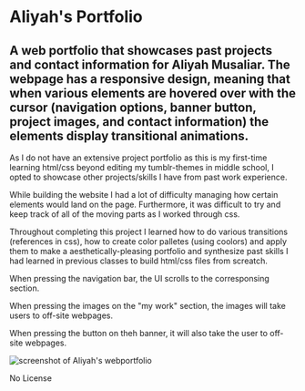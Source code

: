 
# Aliyah's Portfolio 

## A web portfolio that showcases past projects and contact information for Aliyah Musaliar. The webpage has a responsive design, meaning that when various elements are hovered over with the cursor (navigation options, banner button, project images, and contact information) the elements display transitional animations. 



As I do not have an extensive project portfolio as this is my first-time learning html/css beyond editing my tumblr-themes in middle school, I opted to showcase other projects/skills I have from past work experience. 

While building the website I had a lot of difficulty managing how certain elements would land on the page. Furthermore, it was difficult to try and keep track of all of the moving parts as I worked through css. 

Throughout completing this project I learned how to do various transitions (references in css), how to create color palletes (using coolors) and apply them to make a aesthetically-pleasing portfolio and synthesize past skills I had learned in previous classes to build html/css files from screatch. 

When pressing the navigation bar, the UI scrolls to the corresponsing section. 

When pressing the images on the "my work" section, the images will take users to off-site webpages.

When pressing the button on theh banner, it will also take the user to off-site webpages. 

![screenshot of Aliyah's webportfolio](https://user-images.githubusercontent.com/105015206/172699852-794ef119-176d-40b0-b4b2-556c98a0fdc6.png)

No License 